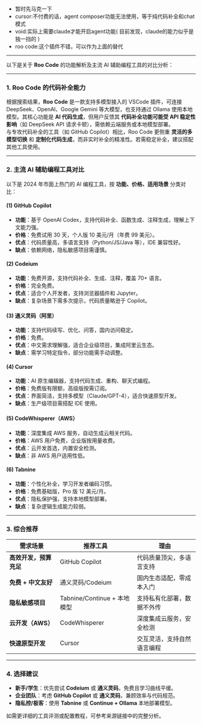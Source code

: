 - 暂时先马克一下
- cursor:不付费的话，agent composer功能无法使用，等于纯代码补全和chat模式
- void:实际上需要claude才能开启agent功能( 目前发现，claude的能力似乎是独一挡的 )
- roo code:这个插件不错，可以作为上面的替代

---

以下是关于 **Roo Code** 的功能解析及主流 AI 辅助编程工具的对比分析：

---

### **1. Roo Code 的代码补全能力**
根据搜索结果，**Roo Code** 是一款支持多模型接入的 VSCode 插件，可连接 DeepSeek、OpenAI、Google Gemini 等大模型，也支持通过 Ollama 使用本地模型。其核心功能是 **AI 代码生成**，但用户反馈其 **代码补全功能可能受 API 稳定性影响**（如 DeepSeek API 请求卡顿），需依赖云端服务或本地模型部署。  
与专攻代码补全的工具（如 GitHub Copilot）相比，Roo Code 更侧重 **灵活的多模型切换** 和 **定制化代码生成**，而非实时补全的精准性。若需稳定补全，建议搭配其他工具使用。

---

### **2. 主流 AI 辅助编程工具对比**
以下是 2024 年市面上热门的 AI 编程工具，按 **功能、价格、适用场景** 分类对比：

#### **(1) GitHub Copilot** 
- **功能**：基于 OpenAI Codex，支持代码补全、函数生成、注释生成，理解上下文能力强。
- **价格**：免费试用 30 天，个人版 10 美元/月（年费 99 美元）。
- **优点**：代码质量高，多语言支持（Python/JS/Java 等），IDE 兼容性好。
- **缺点**：依赖网络，隐私敏感项目需谨慎。

#### **(2) Codeium** 
- **功能**：免费开源，支持代码补全、生成、注释，覆盖 70+ 语言。
- **价格**：完全免费。
- **优点**：适合个人开发者，支持浏览器插件和 Jupyter。
- **缺点**：复杂场景下需多次提示，代码质量略逊于 Copilot。

#### **(3) 通义灵码（阿里）** 
- **功能**：支持代码续写、优化、问答，国内访问稳定。
- **价格**：免费。
- **优点**：中文需求理解强，适合企业级项目，集成阿里云生态。
- **缺点**：需学习特定指令，部分功能需手动调整。

#### **(4) Cursor** 
- **功能**：AI 原生编辑器，支持代码生成、重构、聊天式编程。
- **价格**：免费版有限额，高级版按需订阅。
- **优点**：界面简洁，支持多模型（Claude/GPT-4），适合快速原型开发。
- **缺点**：生产级项目需搭配 IDE 使用。

#### **(5) CodeWhisperer（AWS）** 
- **功能**：深度集成 AWS 服务，自动生成云相关代码。
- **价格**：AWS 用户免费，企业版按用量收费。
- **优点**：云开发首选，内置安全检测。
- **缺点**：非 AWS 用户适用性低。

#### **(6) Tabnine** 
- **功能**：个性化补全，学习开发者编码习惯。
- **价格**：免费基础版，Pro 版 12 美元/月。
- **优点**：隐私保护强，支持本地模型部署。
- **缺点**：复杂逻辑生成能力较弱。

---

### **3. 综合推荐**
| 需求场景 | 推荐工具 | 理由 |
|----------|----------|------|
| **高效开发，预算充足** | GitHub Copilot | 代码质量顶尖，多语言支持 |
| **免费 + 中文友好** | 通义灵码/Codeium | 国内生态适配，零成本入门 |
| **隐私敏感项目** | Tabnine/Continue + 本地模型 | 支持私有化部署，数据不外传 |
| **云开发（AWS）** | CodeWhisperer | 深度集成云服务，安全检测 |
| **快速原型开发** | Cursor | 交互灵活，支持自然语言编程 |

---

### **4. 选择建议**
- **新手/学生**：优先尝试 **Codeium** 或 **通义灵码**，免费且学习曲线平缓。
- **企业团队**：考虑 **GitHub Copilot** 或 **通义灵码**，兼顾效率与代码规范。
- **隐私控/极客**：使用 **Tabnine** 或 **Continue + Ollama** 本地部署模型。

如需更详细的工具评测或配置教程，可参考来源链接中的完整分析。
